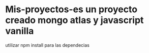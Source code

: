 # Mis-proyectos-es un proyecto creado mongo atlas y javascript vanilla 
utilizar npm install para las dependecias 

